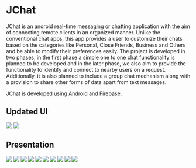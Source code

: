 # JChat

JChat is an android real-time messaging or chatting application with the aim of connecting remote clients in an organized manner. Unlike the conventional chat apps, this app provides a user to customize their chats based on the categories like Personal, Close Friends, Business and Others and be able to modify their preferences easily. The project is developed in two phases, in the first phase a simple one to one chat functionality is planned to be developed and in the later phase, we also aim to provide the functionality to identify and connect to nearby users on a request. Additionally, it is also planned to include a group chat mechanism along with a provision to share other forms of data apart from text messages.

JChat is developed using Android and Firebase.

## Updated UI
![](Presentation/log.PNG)
![](Presentation/sin.PNG)

## Presentation
![](Presentation/Slide1.PNG)
![](Presentation/Slide2.PNG)
![](Presentation/Slide3.PNG)
![](Presentation/Slide4.PNG)
![](Presentation/Slide5.PNG)
![](Presentation/Slide6.PNG)
![](Presentation/Slide7.PNG)
![](Presentation/Slide8.PNG)
![](Presentation/Slide9.PNG)
![](Presentation/Slide10.PNG)

